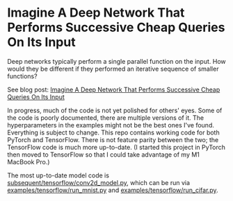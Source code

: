# Imagine A Deep Network That Performs Successive Cheap Queries On Its Input

Deep networks typically perform a single parallel function on the input. How would they be different if they performed an iterative sequence of smaller functions?

See blog post: [Imagine A Deep Network That Performs Successive Cheap Queries On Its Input](https://probablymarcus.com/blocks/2022/07/08/deep-adaptive-successive-queries.html)

In progress, much of the code is not yet polished for others' eyes. Some of the code is poorly documented, there are multiple versions of it. The hyperparameters in the examples might not be the best ones I've found. Everything is subject to change. This repo contains working code for both PyTorch and TensorFlow. There is not feature parity between the two; the TensorFlow code is much more up-to-date. (I started this project in PyTorch then moved to TensorFlow so that I could take advantage of my M1 MacBook Pro.)

The most up-to-date model code is [subsequent/tensorflow/conv2d_model.py](subsequent/tensorflow/conv2d_model.py), which can be run via [examples/tensorflow/run_mnist.py](examples/tensorflow/run_mnist.py) and [examples/tensorflow/run_cifar.py](examples/tensorflow/run_cifar.py).

